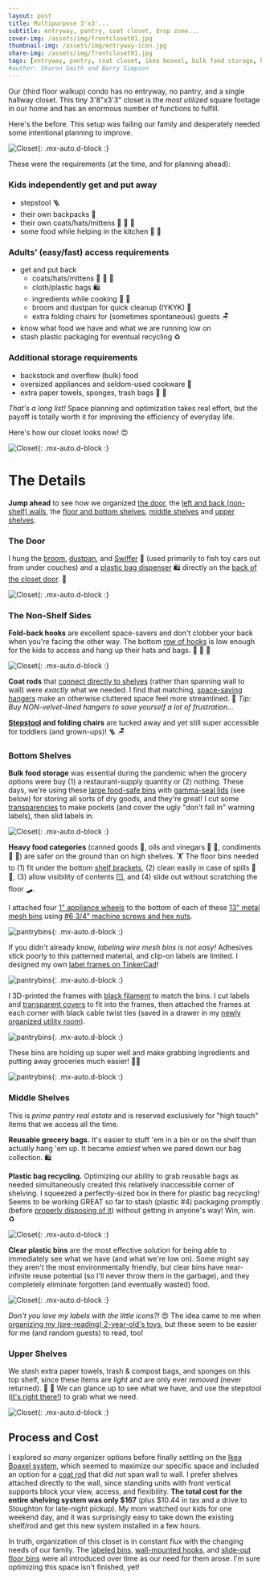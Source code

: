 ```yaml
---
layout: post
title: Multipurpose 3'x3'...
subtitle: entryway, pantry, coat closet, drop zone...
cover-img: /assets/img/frontcloset01.jpg
thumbnail-img: /assets/img/entryway-icon.jpg
share-img: /assets/img/frontcloset01.jpg
tags: [entryway, pantry, coat closet, ikea boaxel, bulk food storage, kids storage, labels]
#author: Sharon Smith and Barry Simpson
---
```


Our (third floor walkup) condo has no entryway, no pantry, and a single hallway closet. This tiny 3'8"x3'3" closet is the 
*most utilized* square footage in our home and has an enormous number of functions to fulfill. 

Here's the before. This setup was  failing our family and desperately needed some intentional planning to improve.

![Closet](../assets/img/frontcloset07.jpg){: .mx-auto.d-block :}

These were the requirements (at the time, and for planning ahead): 

### Kids independently get and put away
* stepstool :ladder:
* their own backpacks :school_satchel:
* their own coats/hats/mittens :coat: :gloves: :scarf:
* some food while helping in the kitchen :canned_food: :salt:

### Adults' (easy/fast) access requirements
* get and put back
  * coats/hats/mittens :coat: :gloves: :scarf:
  * cloth/plastic bags :shopping:
  * ingredients while cooking :rice: :peanuts:
  * broom and dustpan for quick cleanup (IYKYK) :broom:
  * extra folding chairs for (sometimes spontaneous) guests :chair:
* know what food we have and what we are running low on
* stash plastic packaging for eventual recycling :recycle:

### Additional storage requirements
* backstock and overflow (bulk) food
* oversized appliances and seldom-used cookware :electric_plug:
* extra paper towels, sponges, trash bags :roll_of_paper: :sponge:

*That's a long list!* Space planning and optimization takes real effort, but the payoff is totally worth it for 
improving the efficiency of everyday life. 

Here's how our closet looks now! :heart_eyes:

![Closet](../assets/img/frontcloset01.jpg){: .mx-auto.d-block :}

# The Details

**Jump ahead** to see how we organized [the door](#the-door), 
the [left and back (non-shelf) walls](#the-non-shelf-side), 
the [floor and bottom shelves](#bottom-shelves), [middle shelves](#middle-shelves) and [upper shelves](#upper-shelves).

### The Door

I hung the [broom](https://www.amazon.com/OXO-Good-Grips-Angle-Broom/dp/B00940DUFY), 
[dustpan](https://www.amazon.com/OXO-Grips-Dustpan-Brush-White/dp/B00004OCL4/), and 
[Swiffer](https://www.amazon.com/MOP-Dry-Wet-Starter-KIT/dp/B0CG4S4ZGQ/) :broom: (used primarily to fish toy cars out from under couches) and a 
[plastic bag dispenser](https://www.amazon.com/gp/product/B007ZF638G/) :shopping: directly on the [back of the closet door](https://www.amazon.com/Reliahom-Organization-Storage-Kitchen-Organizer/dp/B095RQ1F3T). :door:

![Closet](../assets/img/frontcloset06.jpg){: .mx-auto.d-block :}

### The Non-Shelf Sides

<a name="hooks"></a>**Fold-back hooks** are excellent space-savers and don't clobber your back when you're 
facing the other way. The bottom [row of hooks](https://www.amazon.com/gp/product/B08TLX2Y75/) is low enough for the kids to access
and hang up their hats and bags. :gloves: :scarf: :school_satchel:

![Closet](../assets/img/frontcloset05.jpg){: .mx-auto.d-block :}

**Coat rods** that [connect directly to shelves](https://www.ikea.com/us/en/p/boaxel-clothes-rail-white-90448741/) 
(rather than spanning wall to wall) were
*exactly* what we needed. I find that matching, [space-saving hangers](https://www.amazon.com/gp/product/B0746SHPJ2/) make an otherwise cluttered
space feel more streamlined. :coat: *Tip: Buy NON-velvet-lined hangers to save yourself a lot of frustration...*

**[Stepstool](https://www.containerstore.com/s/garage-and-shelving/stepstools-and-ladders/premium-folding-step-stool/12d?productId=10031897) and folding chairs** are tucked away and yet still 
super accessible for toddlers (and grown-ups)! 
:ladder: :chair:

### Bottom Shelves

**Bulk food storage** was essential during the pandemic when the grocery options were buy (1) a restaurant-supply quantity or (2) nothing. 
These days, we're using these [large food-safe bins](https://www.amazon.com/gp/product/B01BLKPDHM/) with [gamma-seal lids](https://www.amazon.com/gp/product/B005CJVME2) (see below) for storing all sorts 
of dry goods, and they're great! 
I cut some [transparencies](https://www.amazon.com/dp/B091BVB3GF) to make pockets (and cover the ugly "don't fall in" warning labels), then slid labels in.

![Closet](../assets/img/pantrybin01.jpg){: .mx-auto.d-block :}

<a name="floor_bins"></a>**Heavy food categories** (canned goods :canned_food:, oils and vinegars :champagne: :sake:, 
condiments :baby_bottle: :honey_pot:) are safer on the ground than on high shelves. :weight_lifting:
The floor bins needed to (1) fit under the bottom [shelf brackets](https://www.ikea.com/us/en/p/boaxel-bracket-white-60448733/), 
(2) clean easily in case of spills :soap: :sponge:, 
(3) allow visibility of contents :window:, and 
(4) slide out without scratching the floor :skateboard:.

I attached four [1" appliance wheels](https://www.amazon.com/dp/B0C69FPVPB?th=1) to the bottom of each of these 
[13" metal mesh bins](https://www.target.com/p/large-metal-mesh-bin-black-brightroom-8482/-/A-86383818) 
using [#6 3/4" machine screws and hex nuts](https://www.homedepot.com/p/Everbilt-6-32-x-3-4-in-Stainless-Steel-Phillips-Flat-Head-Machine-Screw-6-Pack-833681/320773347). 

![pantrybins](../assets/img/pantrybin03.jpg){: .mx-auto.d-block :}

If you didn't already know, *labeling wire mesh bins is not easy!*
Adhesives stick poorly to this patterned material, and clip-on labels are limited. 
I designed my own [label frames on TinkerCad](https://www.tinkercad.com/things/4rl1ghTSPQB-label-frame?sharecode=cwNn2gDKjLwdvM10SBTowvJ3qeFwapp3-Hj2iHge15o)! 

![pantrybins](../assets/img/pantrybin04.jpg){: .mx-auto.d-block :}

I 3D-printed the frames with [black filament](https://www.amazon.com/HATCHBOX-3D-Filament-Dimensional-Accuracy/dp/B00J0ECR5I) to match the bins. 
I cut labels and [transparent covers](https://www.amazon.com/gp/product/B091BVB3GF) to fit into the frames, then 
attached the frames at each corner with black cable twist ties 
(saved in a drawer in my [newly organized utility room](../2024-06-26-laundry)). 

![pantrybins](../assets/img/pantrybin05.jpg){: .mx-auto.d-block :}

These bins are holding up super well and make grabbing ingredients and putting away groceries much easier! :man_cook:

![pantrybins](../assets/img/pantrybin06.jpg){: .mx-auto.d-block :}

### Middle Shelves

This is *prime pantry real estate* and is reserved exclusively for "high touch"
items that we access all the time.

**Reusable grocery bags.** It's easier to stuff 'em in a bin or on the shelf than actually hang 'em up. 
It became *easiest* when we pared down our bag collection. :shopping:

**Plastic bag recycling.** Optimizing our ability to grab reusable bags as needed simultaneously created 
this relatively inaccessible corner of shelving. I squeezed a perfectly-sized box in there for 
plastic bag recycling! 
Seems to be working GREAT so far to stash (plastic #4) packaging promptly 
(before [properly disposing of it](https://www.cambridgema.gov/Departments/publicworks/getridofitright#!rc-cpage=463661)) without getting in anyone's way! Win, win. :recycle:

![Closet](../assets/img/frontcloset02.jpg){: .mx-auto.d-block :}

<a name="plastic_bins"></a>**Clear plastic bins** are the most 
effective solution for being able to immediately see what we have 
(and what we're low on). Some might say they aren't the most 
environmentally friendly, but clear bins have near-infinite reuse potential 
(so I'll never throw them in the garbage), and they completely eliminate forgotten (and eventually wasted) food.

![Closet](../assets/img/pantrybin07.jpg){: .mx-auto.d-block :}

*Don't you love my labels with the little icons?!* :heart_eyes: The idea came to me when [organizing my (pre-reading) 2-year-old's toys](../2022-12-30-toys), 
but these seem to be easier for me (and random guests) to read, too!

### Upper Shelves

We stash extra paper towels, trash & compost bags, and sponges on this top shelf, since 
these items are *light* and are only ever *removed* (never returned). :roll_of_paper: :sponge:
We can glance up to 
see what we have, and use the stepstool ([it's right there!](#the-non-shelf-sides)) to grab what we need.

![Closet](../assets/img/pantrybin08.jpg){: .mx-auto.d-block :}

## Process and Cost

I explored *so many* organizer options before finally settling on the [Ikea Boaxel system](https://www.ikea.com/us/en/cat/boaxel-system-47394/), which seemed to maximize 
our specific space and included an option for a [coat rod](https://www.ikea.com/us/en/p/boaxel-clothes-rail-white-90448741/) that did *not* span wall to wall. 
I prefer shelves attached directly to the wall, since standing units with front vertical supports block your view, access, and flexibility. 
**The total cost for the entire shelving system was only $167** (plus $10.44 in tax and a drive to Stoughton for late-night pickup). My mom watched our kids for one weekend day, and
it was surprisingly easy to take down the existing shelf/rod and get this new system installed in a few hours.

In truth, organization of this closet is in constant flux with the changing needs of
our family. The [labeled bins](#plastic_bins), [wall-mounted hooks](#hooks), and 
[slide-out floor bins](#floor_bins) 
were all introduced over time as our need for them arose. 
I'm sure optimizing this space isn't finished, yet!